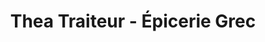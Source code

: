 ---
title: "Thea Traiteur - Épicerie Grec"
url: /nice/thea-traiteur-epicerie-grec/
shop: commodité
---